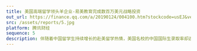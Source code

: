 ```yaml
---
title: 美国高端留学领头羊企业-易美教育完成数百万美元战略投资
out_url: https://finance.qq.com/a/20190124/004100.htm?stockcode=usEJ&version=1
src: /assets/reports/5.jpg
platform: 腾讯财经
sequence: 5
description: 伴随着中国留学生持续增长的赴美留学热情，美国名校的中国国际生录取率却逐年下降，与此同时中国留学生的美国就业率也持续下滑，中国留学生和家长也逐渐发现，要想准确捕捉到不同名校的录取标准和个性化元素变得难上加难，此外，求职资源的稀缺和求职技能的匮乏也使得中国留学生在美就业雪上加霜。
---
```

